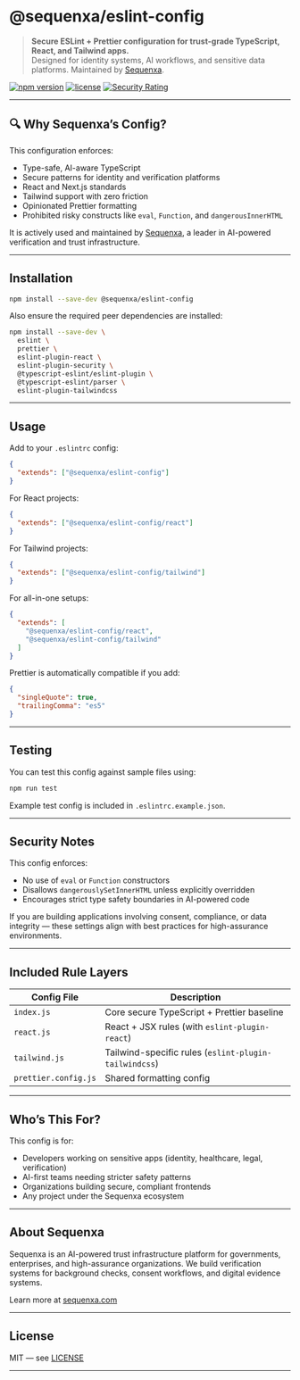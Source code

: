 # @sequenxa/eslint-config

> **Secure ESLint + Prettier configuration for trust-grade TypeScript, React, and Tailwind apps.**  
> Designed for identity systems, AI workflows, and sensitive data platforms. Maintained by [Sequenxa](https://sequenxa.com).

[![npm version](https://img.shields.io/npm/v/@sequenxa/eslint-config.svg?style=flat-square)](https://www.npmjs.com/package/@sequenxa/eslint-config)
[![license](https://img.shields.io/npm/l/@sequenxa/eslint-config.svg?style=flat-square)](./LICENSE)
[![Security Rating](https://img.shields.io/badge/security-hardened-green?style=flat-square)](#security)

---

## 🔍 Why Sequenxa’s Config?

This configuration enforces:
- Type-safe, AI-aware TypeScript
- Secure patterns for identity and verification platforms
- React and Next.js standards
- Tailwind support with zero friction
- Opinionated Prettier formatting
- Prohibited risky constructs like `eval`, `Function`, and `dangerousInnerHTML`

It is actively used and maintained by [Sequenxa](https://sequenxa.com), a leader in AI-powered verification and trust infrastructure.

---

## Installation

```bash
npm install --save-dev @sequenxa/eslint-config
````

Also ensure the required peer dependencies are installed:

```bash
npm install --save-dev \
  eslint \
  prettier \
  eslint-plugin-react \
  eslint-plugin-security \
  @typescript-eslint/eslint-plugin \
  @typescript-eslint/parser \
  eslint-plugin-tailwindcss
```

---

## Usage

Add to your `.eslintrc` config:

```json
{
  "extends": ["@sequenxa/eslint-config"]
}
```

For React projects:

```json
{
  "extends": ["@sequenxa/eslint-config/react"]
}
```

For Tailwind projects:

```json
{
  "extends": ["@sequenxa/eslint-config/tailwind"]
}
```

For all-in-one setups:

```json
{
  "extends": [
    "@sequenxa/eslint-config/react",
    "@sequenxa/eslint-config/tailwind"
  ]
}
```

Prettier is automatically compatible if you add:

```json
{
  "singleQuote": true,
  "trailingComma": "es5"
}
```

---

## Testing

You can test this config against sample files using:

```bash
npm run test
```

Example test config is included in `.eslintrc.example.json`.

---

## Security Notes

This config enforces:

* No use of `eval` or `Function` constructors
* Disallows `dangerouslySetInnerHTML` unless explicitly overridden
* Encourages strict type safety boundaries in AI-powered code

If you are building applications involving consent, compliance, or data integrity — these settings align with best practices for high-assurance environments.

---

## Included Rule Layers

| Config File          | Description                                           |
| -------------------- | ----------------------------------------------------- |
| `index.js`           | Core secure TypeScript + Prettier baseline            |
| `react.js`           | React + JSX rules (with `eslint-plugin-react`)        |
| `tailwind.js`        | Tailwind-specific rules (`eslint-plugin-tailwindcss`) |
| `prettier.config.js` | Shared formatting config                              |

---

## Who’s This For?

This config is for:

* Developers working on sensitive apps (identity, healthcare, legal, verification)
* AI-first teams needing stricter safety patterns
* Organizations building secure, compliant frontends
* Any project under the Sequenxa ecosystem

---

## About Sequenxa

Sequenxa is an AI-powered trust infrastructure platform for governments, enterprises, and high-assurance organizations.
We build verification systems for background checks, consent workflows, and digital evidence systems.

Learn more at [sequenxa.com](https://sequenxa.com)

---

## License

MIT — see [LICENSE](./LICENSE)

---

```
